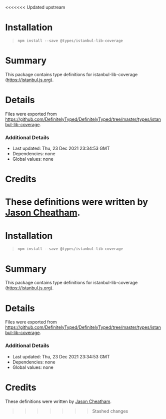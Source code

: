 <<<<<<< Updated upstream
# Installation
> `npm install --save @types/istanbul-lib-coverage`

# Summary
This package contains type definitions for istanbul-lib-coverage (https://istanbul.js.org).

# Details
Files were exported from https://github.com/DefinitelyTyped/DefinitelyTyped/tree/master/types/istanbul-lib-coverage.

### Additional Details
 * Last updated: Thu, 23 Dec 2021 23:34:53 GMT
 * Dependencies: none
 * Global values: none

# Credits
These definitions were written by [Jason Cheatham](https://github.com/jason0x43).
=======
# Installation
> `npm install --save @types/istanbul-lib-coverage`

# Summary
This package contains type definitions for istanbul-lib-coverage (https://istanbul.js.org).

# Details
Files were exported from https://github.com/DefinitelyTyped/DefinitelyTyped/tree/master/types/istanbul-lib-coverage.

### Additional Details
 * Last updated: Thu, 23 Dec 2021 23:34:53 GMT
 * Dependencies: none
 * Global values: none

# Credits
These definitions were written by [Jason Cheatham](https://github.com/jason0x43).
>>>>>>> Stashed changes
